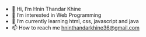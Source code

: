- 👋 Hi, I’m Hnin Thandar Khine
- 👀 I’m interested in Web Programming
- 🌱 I’m currently learning html, css, javascript and java
- 📫 How to reach me hninthandarkhine36@gmail.com

<!---
hninthandarkhine36/hninthandarkhine36 is a ✨ special ✨ repository because its `README.md` (this file) appears on your GitHub profile.
You can click the Preview link to take a look at your changes.
--->
